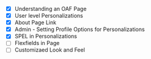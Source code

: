 - [x] Understanding an OAF Page 
- [x] User level Personalizations
- [x] About Page Link
- [x] Admin - Setting Profile Options for Personalizations
- [x] SPEL in Personalizations
- [ ] Flexfields in Page
- [ ] Customizaed Look and Feel